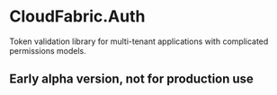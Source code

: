# CloudFabric.Auth

Token validation library for multi-tenant applications with complicated permissions models.

## Early alpha version, not for production use
